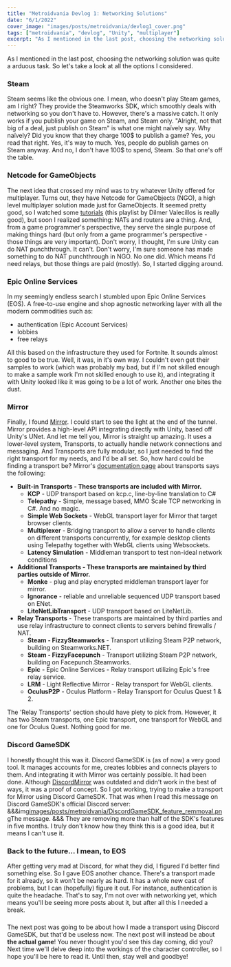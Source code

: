 ```yaml
---
title: "Metroidvania Devlog 1: Networking Solutions"
date: "6/1/2022"
cover_image: "images/posts/metroidvania/devlog1_cover.png"
tags: ["metroidvania", "devlog", "Unity", "multiplayer"]
excerpt: "As I mentioned in the last post, choosing the networking solution was quite a arduous task. So let's take a look at all the options I considered."
---
```


As I mentioned in the last post, choosing the networking solution was quite a arduous task. So let's take a look at all the options I considered.

### Steam
Steam seems like the obvious one. I mean, who doesn't play Steam games, am I right? They provide the Steamworks SDK, which smoothly deals with networking so you don't have to. However, there's a massive catch. It only works if you publish your game on Steam, and Steam only. "Alright, not that big of a deal, just publish on Steam" is what one might na&#239;vely say. Why na&#239;vely? Did you know that they charge 100$ to publish a game? Yes, you read that right. Yes, it's way to much. Yes, people do publish games on Steam anyway. And no, I don't have 100$ to spend, Steam. So that one's off the table.

### Netcode for GameObjects
The next idea that crossed my mind was to try whatever Unity offered for multiplayer. Turns out, they have Netcode for GameObjects (NGO), a high level multiplayer solution made just for GameObjects. It seemed pretty good, so I watched some [tutorials](https://www.youtube.com/playlist?list=PLQMQNmwN3FvyyeI1-bDcBPmZiSaDMbFTi) (this playlist by Dilmer Valecillos is really good), but soon I realized something: NATs and routers are a thing. And, from a game programmer's perspective, they serve the single purpose of making things hard (but only from a game programmer's perspective - those things are very important). Don't worry, I thought, I'm sure Unity can do NAT punchthrough. It can't. Don't worry, I'm sure someone has made something to do NAT punchthrough in NGO. No one did. Which means I'd need relays, but those things are paid (mostly). So, I started digging around.

### Epic Online Services
In my seemingly endless search I stumbled upon Epic Online Services (EOS). A free-to-use engine and shop agnostic networking layer with all the modern commodities such as:
 - authentication (Epic Account Services)
 - lobbies
 - free relays

 All this based on the infrastructure they used for Fortnite. It sounds almost to good to be true. Well, it was, in it's own way. I couldn't even get their samples to work (which was probably my bad, but if I'm not skilled enough to make a sample work I'm not skilled enough to use it), and integrating it with Unity looked like it was going to be a lot of work. Another one bites the dust.

 ### Mirror
 Finally, I found [Mirror](https://mirror-networking.gitbook.io/docs/). I could start to see the light at the end of the tunnel. Mirror provides a high-level API integrating directly with Unity, based off Unity's UNet. And let me tell you, Mirror is straight up amazing. It uses a lower-level system, Transports, to actually handle network connections and messaging. And Transports are fully modular, so I just needed to find the right transport for my needs, and I'd be all set. So, how hard could be finding a transport be? Mirror's [documentation page](https://mirror-networking.gitbook.io/docs/transports) about transports says the following:


 - **Built-in Transports - These transports are included with Mirror.**
    - **KCP** - UDP transport based on kcp.c, line-by-line translation to C#
	- **Telepathy** - Simple, message based, MMO Scale TCP networking in C#. And no magic.
    - **Simple Web Sockets** - WebGL transport layer for Mirror that target browser clients.
    - **Multiplexer** - Bridging transport to allow a server to handle clients on different transports concurrently, for example desktop clients using Telepathy together with WebGL clients using Websockets.
    - **Latency Simulation** - Middleman transport to test non-ideal network conditions
 - **Additional Transports - These transports are maintained by third parties outside of Mirror.**
    - **Monke** - plug and play encrypted middleman transport layer for mirror.
    - **Ignorance** - reliable and unreliable sequenced UDP transport based on ENet.
    - **LiteNetLibTransport** - UDP transport based on LiteNetLib.
 - **Relay Transports** - These transports are maintained by third parties and use relay infrastructure to connect clients to servers behind firewalls / NAT.
    - **Steam - FizzySteamworks** - Transport utilizing Steam P2P network, building on Steamworks.NET.
    - **Steam - FizzyFacepunch** - Transport utilizing Steam P2P network, building on Facepunch.Steamworks.
    - **Epic** - Epic Online Services - Relay transport utilizing Epic's free relay service.
    - **LRM** - Light Reflective Mirror - Relay transport for WebGL clients.
    - **OculusP2P** - Oculus Platform - Relay Transport for Oculus Quest 1 & 2.

The 'Relay Transports' section should have plety to pick from. However, it has two Steam transports, one Epic transport, one transport for WebGL and one for Oculus Quest. Nothing good for me.

### Discord GameSDK
I honestly thought this was it. Discord GameSDK is (as of now) a very good tool. It manages accounts for me, creates lobbies and connects players to them. And integrating it with Mirror was certainly possible. It had been done. Although [DiscordMirror](https://github.com/Derek-R-S/Discord-Mirror) was outdated and didn't work in the best of ways, it was a proof of concept. So I got working, trying to make a transport for Mirror using Discord GameSDK. That was when I read this message on Discord GameSDK's official Discord server:
&&&img[images/posts/metroidvania/DiscordGameSDK_feature_remmoval.png]()The message.
&&&
They are removing more than half of the SDK's features in five months. I truly don't know how they think this is a good idea, but it means I can't use it.

### Back to the future... I mean, to EOS
After getting very mad at Discord, for what they did, I figured I'd better find something else. So I gave EOS another chance. There's a transport made for it already, so it won't be nearly as hard. It has a whole new cast of problems, but I can (hopefully) figure it out. For instance, authentication is quite the headache. That's to say, I'm not over with networking yet, which means you'll be seeing more posts about it, but after all this I needed a break.

###
The next post was going to be about how I made a transport using Discord GameSDK, but that'd be useless now. The next post will instead be about **the actual game**! You never thought you'd see this day coming, did you? Next time we'll delve deep into the workings of the character controller, so I hope you'll be here to read it. Until then, stay well and goodbye!